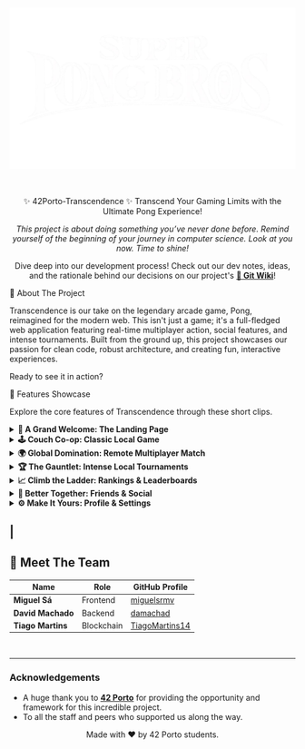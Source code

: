 <br>
<p align="center">
<img src="docs/images/project_banner.png" alt="Transcendence Project Banner" width="800"/>
</p>
<br>

<div align="center">

✨ 42Porto-Transcendence ✨
Transcend Your Gaming Limits with the Ultimate Pong Experience!
</div>

<p align="center">
<i>This project is about doing something you’ve never done before. Remind yourself of the beginning of your journey in computer science. Look at you now. Time to shine!</i>
</p>

<p align="center">
Dive deep into our development process! Check out our dev notes, ideas, and the rationale behind our decisions on our project's <a href="https://github.com/miguelsrmv/42Porto-Transcendence/wiki"><b>🚀 Git Wiki</b></a>!
</p>

🚀 About The Project

Transcendence is our take on the legendary arcade game, Pong, reimagined for the modern web. This isn't just a game; it's a full-fledged web application featuring real-time multiplayer action, social features, and intense tournaments. Built from the ground up, this project showcases our passion for clean code, robust architecture, and creating fun, interactive experiences.

Ready to see it in action?

🌟 Features Showcase

Explore the core features of Transcendence through these short clips.

<details>
<summary><b>🚪 A Grand Welcome: The Landing Page</b></summary>
<br>


Our landing page is designed to be your portal into the world of Transcendence. Log in (with optional 2FA) and get ready to play.

<video src="docs/videos/landing_page.mp4" autoplay loop muted playsinline width="100%"></video>

</details>

<details>
<summary><b>🕹️ Couch Co-op: Classic Local Game</b></summary>
<br>


Challenge a friend on the same keyboard in a classic, no-frills game of Pong. It's fast, frantic, and a true test of reflexes and friendships!

<video src="docs/videos/local_game.mp4" autoplay loop muted playsinline width="100%"></video>

</details>

<details>
<summary><b>🌍 Global Domination: Remote Multiplayer Match</b></summary>
<br>


Find an opponent from anywhere in the world. Experience seamless, real-time gameplay and prove you're the best.

<video src="docs/videos/remote_match.mp4" autoplay loop muted playsinline width="100%"></video>

</details>

<details>
<summary><b>🏆 The Gauntlet: Intense Local Tournaments</b></summary>
<br>


Gather your friends and crown a champion! Our tournament mode handles all the brackets and matchups for you. All you have to do is win.

<video src="docs/videos/local_tournament.mp4" autoplay loop muted playsinline width="100%"></video>

</details>

<details>
<summary><b>📈 Climb the Ladder: Rankings & Leaderboards</b></summary>
<br>


Track your stats, view your match history, and see how you stack up against other players on the global leaderboard. The top spot is waiting!

<video src="docs/videos/rankings.mp4" autoplay loop muted playsinline width="100%"></video>

📸 Suggested Image: A screenshot of the leaderboard, highlighting the Top 3 players with their avatars, usernames, and win/loss ratios.

</details>

<details>
<summary><b>👥 Better Together: Friends & Social</b></summary>
<br>


Add friends to see who's online. The social hub keeps you connected to your rivals and teammates.

<video src="docs/videos/friends.mp4" autoplay loop muted playsinline width="100%"></video>

📸 Suggested Image: A view of the friends list, showing different user statuses (Online, In-Game, Offline) with buttons to chat or challenge.

</details>

<details>
<summary><b>⚙️ Make It Yours: Profile & Settings</b></summary>
<br>


Customize your public profile, change your display name, upload a new avatar, and enable Two-Factor Authentication (2FA) for enhanced security.

<video src="docs/videos/settings.mp4" autoplay loop muted playsinline width="100%"></video>

</details>

|
---

## 🤝 Meet The Team

| Name                | Role         | GitHub Profile                               |
| ------------------- | ------------ | -------------------------------------------- |
| **Miguel Sá**       | Frontend     | [miguelsrmv](https://github.com/miguelsrmv)  |
| **David Machado**   | Backend      | [damachad](https://github.com/damachad)  |
| **Tiago Martins**   | Blockchain   | [TiagoMartins14](https://github.com/TiagoMartins14)  |

<br>

---

### Acknowledgements

*   A huge thank you to **[42 Porto](https://www.42porto.com/pt/)** for providing the opportunity and framework for this incredible project.
*   To all the staff and peers who supported us along the way.

<p align="center">Made with ❤️ by 42 Porto students.</p>
